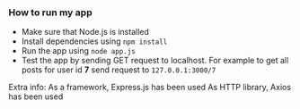 ### How to run my app

* Make sure that Node.js is installed 
* Install dependencies using `npm install`
* Run the app using `node app.js`
* Test the app by sending GET request to localhost. For example to get all posts for user id **7** send request to `127.0.0.1:3000/7`

Extra info:
As a framework, Express.js has been  used
As HTTP library, Axios has been used
